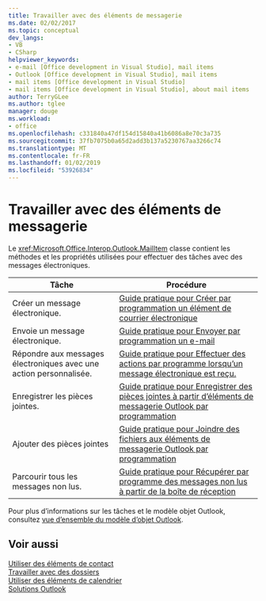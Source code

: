 ```yaml
---
title: Travailler avec des éléments de messagerie
ms.date: 02/02/2017
ms.topic: conceptual
dev_langs:
- VB
- CSharp
helpviewer_keywords:
- e-mail [Office development in Visual Studio], mail items
- Outlook [Office development in Visual Studio], mail items
- mail items [Office development in Visual Studio]
- mail items [Office development in Visual Studio], about mail items
author: TerryGLee
ms.author: tglee
manager: douge
ms.workload:
- office
ms.openlocfilehash: c331840a47df154d15840a41b6086a8e70c3a735
ms.sourcegitcommit: 37fb7075b0a65d2add3b137a5230767aa3266c74
ms.translationtype: MT
ms.contentlocale: fr-FR
ms.lasthandoff: 01/02/2019
ms.locfileid: "53926834"
---
```

# <a name="work-with-mail-items"></a>Travailler avec des éléments de messagerie
  Le <xref:Microsoft.Office.Interop.Outlook.MailItem> classe contient les méthodes et les propriétés utilisées pour effectuer des tâches avec des messages électroniques.  
  
|Tâche|Procédure|  
|----------|---------------|  
|Créer un message électronique.|[Guide pratique pour Créer par programmation un élément de courrier électronique](../vsto/how-to-programmatically-create-an-e-mail-item.md)|  
|Envoie un message électronique.|[Guide pratique pour Envoyer par programmation un e-mail](../vsto/how-to-programmatically-send-e-mail-programmatically.md)|  
|Répondre aux messages électroniques avec une action personnalisée.|[Guide pratique pour Effectuer des actions par programme lorsqu’un message électronique est reçu.](../vsto/how-to-programmatically-perform-actions-when-an-e-mail-message-is-received.md)|  
|Enregistrer les pièces jointes.|[Guide pratique pour Enregistrer des pièces jointes à partir d’éléments de messagerie Outlook par programmation](../vsto/how-to-programmatically-save-attachments-from-outlook-e-mail-items.md)|  
|Ajouter des pièces jointes|[Guide pratique pour Joindre des fichiers aux éléments de messagerie Outlook par programmation](../vsto/how-to-programmatically-attach-files-to-outlook-e-mail-items.md)|  
|Parcourir tous les messages non lus.|[Guide pratique pour Récupérer par programme des messages non lus à partir de la boîte de réception](../vsto/how-to-programmatically-retrieve-unread-messages-from-the-inbox.md)|  
  
 Pour plus d’informations sur les tâches et le modèle objet Outlook, consultez [vue d’ensemble du modèle d’objet Outlook](../vsto/outlook-object-model-overview.md).  
  
## <a name="see-also"></a>Voir aussi  
 [Utiliser des éléments de contact](../vsto/working-with-contact-items.md)   
 [Travailler avec des dossiers](../vsto/working-with-folders.md)   
 [Utiliser des éléments de calendrier](../vsto/working-with-calendar-items.md)   
 [Solutions Outlook](../vsto/outlook-solutions.md)  
